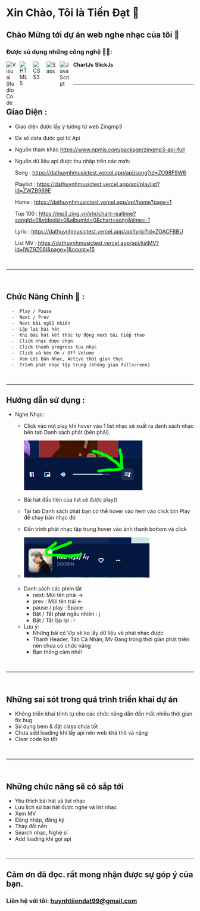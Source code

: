 # Xin Chào, Tôi là Tiến Đạt 👋 

## Chào Mừng tới dự án web nghe nhạc của tôi 👏

### Được sủ dụng những công nghệ 🧑‍🔧: 


<img align="left" alt="Visual Studio Code" width="26px" src="https://cdn.jsdelivr.net/gh/devicons/devicon/icons/vscode/vscode-original.svg" style="padding-right:10px;" />

<img align="left" alt="HTML5" width="26px" src="https://cdn.jsdelivr.net/gh/devicons/devicon/icons/html5/html5-original.svg" style="padding-right:10px;" />

<img align="left" alt="CSS3" width="26px" src="https://cdn.jsdelivr.net/gh/devicons/devicon/icons/css3/css3-original.svg" style="padding-right:10px;" />

<img align="left" alt="Sass" width="26px" src="https://cdn.jsdelivr.net/gh/devicons/devicon/icons/sass/sass-original.svg" style="padding-right:10px;" />

<img align="left" alt="JavaScript" width="26px" src="https://cdn.jsdelivr.net/gh/devicons/devicon/icons/javascript/javascript-original.svg" style="padding-right:10px;" />

 **ChartJs**   **SlickJs**

<br />

---
<br />

## Giao Diện : 
  *  Giao diện được lấy ý tưởng từ web Zingmp3 
  *  Đa số data được gọi từ Api
  *  Nguồn tham khảo https://www.npmjs.com/package/zingmp3-api-full
  *  Nguồn dữ liệu api được thu nhập trên các mxh:

      Song :
     https://dathuynhmusictest.vercel.app/api/song?id=ZO98F9W6

      Playlist :
      https://dathuynhmusictest.vercel.app/api/playlist?id=ZWZB969E

      Home :
     https://dathuynhmusictest.vercel.app/api/home?page=1
      
      Top 100 :
     https://mp3.zing.vn/xhr/chart-realtime?songId=0&videoId=0&albumId=0&chart=song&time=-1

      Lyric :
     https://dathuynhmusictest.vercel.app/api/lyric?id=ZOACFBBU

      List MV :
      https://dathuynhmusictest.vercel.app/api/listMV?id=IWZ9Z08I&page=1&count=15

  
<br />

---
<br />

## Chức Năng Chính 🦾 : 
      -  Play / Pause
      -  Next / Prev 
      -  Next bài ngẫu nhiên 
      -  Lặp lại bài hát
      -  Khi bài hát kết thúc tự động next bài tiếp theo  
      -  Click nhạc được chọn
      -  Click thanh progress tua nhạc 
      -  Click và kéo On / Off Volume  
      -  Xem Lời Bản Nhạc, Active thời gian thực
      -  Trình phát nhạc tập trung (không gian fullscreen)
<br />

---
  
## Hướng dẫn sử dụng :
  * Nghe Nhạc: 
    - Click vào nút play khi hover vào 1 list nhạc sẽ xuất ra danh sách nhạc bên tab Danh sách phát (bên phải)
   
      <img src="./img/logo/demo1.PNG">

    - Bài hát đầu tiên của list sẽ được play()
    - Tại tab Danh sách phát bạn có thể hover vào item vào click btn Play để chay bản nhạc đó
    - Đến trình phát nhạc tập trung hover vào ảnh thanh bottom và click 
    - 
      <img src="./img/logo/demo2.PNG">
     <br />
     
    + Danh sách các phím tắt 
    	- next: Mũi tên phải ->
    	- prev : Mũi tên trái <-
    	- pause / play : Space
    	- Bật / Tắt phát ngẫu nhiên : j
    	- Bật / Tắt lặp lại : l   
	+ Lưu ý:
      - Những bài có Vip sẽ ko lấy dữ liệu và phát nhạc được
      - Thanh Header, Tab Cá Nhân, Mv Đang trong thời gian phát triên nên chưa có chức năng 
      - Bạn thông cảm nhé!
  
<br />

---

<br />

##  Những sai sót trong quá trình triển khai dự án 
- Không triển khai  trình tự cho các chức năng dẫn đến mất nhiều thời gian fix bug 
- Sử dụng  bem & đặt class chưa tốt
- Chưa add loading khi lấy api nên web khá thô và nặng  
- Clear code ko tốt

<br />

---

<br />


## Những chức năng sẽ có sắp tới 
- Yêu thích bài hát và list nhạc
- Lưu lịch sử bài hát được nghe và list nhạc 
- Xem MV 
- Đăng nhập, đăng ký
- Thay đổi nền 
- Search nhạc, Nghệ sĩ
- Add loading khi gọi api 


<br />

---

##  Cảm ơn đã đọc. rất mong nhận được sự góp ý của bạn.
### Liên hệ với tôi: **huynhtiiendat99@gmail.com**